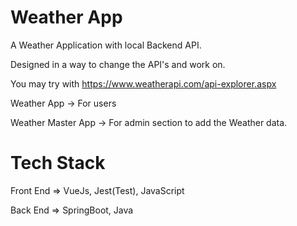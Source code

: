# Weather App

A Weather Application with local Backend API.

Designed in a way to change the API's and work on. 

You may try with https://www.weatherapi.com/api-explorer.aspx


Weather App -> For users

Weather Master App -> For admin section to add the Weather data.


# Tech Stack

Front End => VueJs, Jest(Test), JavaScript

Back End => SpringBoot, Java
